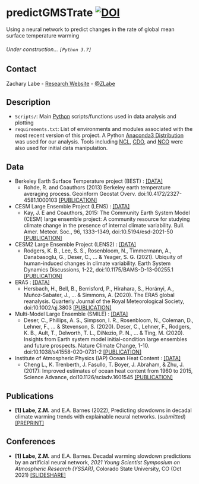 # predictGMSTrate [![DOI](https://zenodo.org/badge/DOI/10.5281/zenodo.5879059.svg)](https://doi.org/10.5281/zenodo.5879059)
Using a neural network to predict changes in the rate of global mean surface temperature warming

###### Under construction... ```[Python 3.7]```

## Contact
Zachary Labe - [Research Website](http://sites.uci.edu/zlabe/) - [@ZLabe](https://twitter.com/ZLabe)

## Description
+ ```Scripts/```: Main [Python](https://www.python.org/) scripts/functions used in data analysis and plotting
+ ```requirements.txt```: List of environments and modules associated with the most recent version of this project. A Python [Anaconda3 Distribution](https://docs.continuum.io/anaconda/) was used for our analysis. Tools including [NCL](https://www.ncl.ucar.edu/), [CDO](https://code.mpimet.mpg.de/projects/cdo), and [NCO](http://nco.sourceforge.net/) were also used for initial data manipulation.

## Data
+ Berkeley Earth Surface Temperature project (BEST) : [[DATA]](http://berkeleyearth.org/data/)
    + Rohde, R. and Coauthors (2013) Berkeley earth temperature averaging process. Geoinform Geostat Overv. doi:10.4172/2327-4581.1000103 [[PUBLICATION]](http://www.scitechnol.com/2327-4581/2327-4581-1-103.php)
+ CESM Large Ensemble Project (LENS) : [[DATA]](http://www.cesm.ucar.edu/projects/community-projects/LENS/data-sets.html)
    + Kay, J. E and Coauthors, 2015: The Community Earth System Model (CESM) large ensemble project: A community resource for studying climate change in the presence of internal climate variability. Bull. Amer. Meteor. Soc., 96, 1333–1349, doi:10.5194/esd-2021-50 [[PUBLICATION]](http://journals.ametsoc.org/doi/full/10.1175/BAMS-D-13-00255.1)
+ CESM2 Large Ensemble Project (LENS2) : [[DATA]](https://www.cesm.ucar.edu/projects/community-projects/LENS2/)
    + Rodgers, K. B., Lee, S. S., Rosenbloom, N., Timmermann, A., Danabasoglu, G., Deser, C., ... & Yeager, S. G. (2021). Ubiquity of human-induced changes in climate variability. Earth System Dynamics Discussions, 1-22, doi:10.1175/BAMS-D-13-00255.1 [[PUBLICATION]](https://esd.copernicus.org/preprints/esd-2021-50/)
+ ERA5 : [[DATA]](https://cds.climate.copernicus.eu/cdsapp#!/home)
    + Hersbach, H., Bell, B., Berrisford, P., Hirahara, S., Horányi, A., Muñoz‐Sabater, J., ... & Simmons, A. (2020). The ERA5 global reanalysis. Quarterly Journal of the Royal Meteorological Society, doi:10.1002/qj.3803 [[PUBLICATION]](https://rmets.onlinelibrary.wiley.com/doi/full/10.1002/qj.3803)
+ Multi-Model Large Ensemble (SMILE) : [[DATA]](https://www.cesm.ucar.edu/projects/community-projects/MMLEA/)
    + Deser, C., Phillips, A. S., Simpson, I. R., Rosenbloom, N., Coleman, D., Lehner, F., ... & Stevenson, S. (2020). Deser, C., Lehner, F., Rodgers, K. B., Ault, T., Delworth, T. L., DiNezio, P. N., ... & Ting, M. (2020). Insights from Earth system model initial-condition large ensembles and future prospects. Nature Climate Change, 1-10. doi:10.1038/s41558-020-0731-2 [[PUBLICATION]](https://www.nature.com/articles/s41558-020-0731-2)
+ Institute of Atmospheric Physics (IAP) Ocean Heat Content : [[DATA]](http://www.ocean.iap.ac.cn/pages/dataService/dataService.html?languageType=en&navAnchor=dataService)
    + Cheng L., K. Trenberth, J. Fasullo, T. Boyer, J. Abraham, & Zhu, J. (2017): Improved estimates of ocean heat content from 1960 to 2015, Science Advance, doi10.1126/sciadv.1601545 [[PUBLICATION]](https://advances.sciencemag.org/content/3/3/e1601545)
    
## Publications
+ **[1]** **Labe, Z.M.** and E.A. Barnes (2022), Predicting slowdowns in decadal climate warming trends with explainable neural networks. (*submitted*) [[PREPRINT]](https://www.essoar.org/doi/abs/10.1002/essoar.10508874.2)


## Conferences
+ **[1]** **Labe, Z.M.** and E.A. Barnes. Decadal warming slowdown predictions by an artificial neural network, *2021 Young Scientist Symposium on Atmospheric Research (YSSAR)*, Colorado State University, CO (Oct 2021) [[SLIDESHARE]](https://www.slideshare.net/ZacharyLabe/decadal-warming-slowdown-predictions-by-an-artificial-neural-network)
